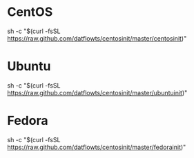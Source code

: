 # CentOS
sh -c "$(curl -fsSL https://raw.github.com/datflowts/centosinit/master/centosinit)"

# Ubuntu
sh -c "$(curl -fsSL https://raw.github.com/datflowts/centosinit/master/ubuntuinit)"

# Fedora
sh -c "$(curl -fsSL https://raw.github.com/datflowts/centosinit/master/fedorainit)"
